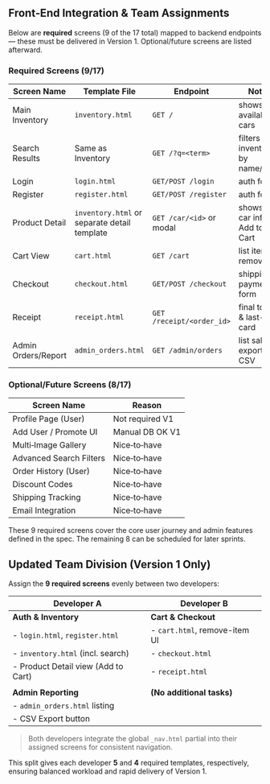 ## Front‑End Integration & Team Assignments

Below are **required** screens (9 of the 17 total) mapped to backend endpoints — these must be delivered in Version 1. Optional/future screens are listed afterward.

### Required Screens (9/17)
| Screen Name        | Template File       | Endpoint                         | Notes                           |
|--------------------|---------------------|----------------------------------|---------------------------------|
| Main Inventory     | `inventory.html`    | `GET /`                          | shows available cars            |
| Search Results     | Same as Inventory   | `GET /?q=<term>`                 | filters inventory by name/desc  |
| Login              | `login.html`        | `GET/POST /login`                | auth form                       |
| Register           | `register.html`     | `GET/POST /register`             | auth form                       |
| Product Detail     | `inventory.html` or separate detail template| `GET /car/<id>` or modal | shows full car info + Add to Cart |
| Cart View          | `cart.html`         | `GET /cart`                      | list items + remove            |
| Checkout           | `checkout.html`     | `GET/POST /checkout`             | shipping & payment form        |
| Receipt            | `receipt.html`      | `GET /receipt/<order_id>`        | final totals & last-4 card     |
| Admin Orders/Report| `admin_orders.html` | `GET /admin/orders`              | list sales + export CSV        |

### Optional/Future Screens (8/17)
| Screen Name            | Reason                 |
|------------------------|------------------------|
| Profile Page (User)    | Not required V1        |
| Add User / Promote UI  | Manual DB OK V1        |
| Multi‑Image Gallery    | Nice‑to‑have           |
| Advanced Search Filters| Nice‑to‑have           |
| Order History (User)   | Nice‑to‑have           |
| Discount Codes         | Nice‑to‑have           |
| Shipping Tracking      | Nice‑to‑have           |
| Email Integration      | Nice‑to‑have           |


These 9 required screens cover the core user journey and admin features defined in the spec. The remaining 8 can be scheduled for later sprints.

## Updated Team Division (Version 1 Only)
Assign the **9 required screens** evenly between two developers:

| Developer A                        | Developer B                        |
|------------------------------------|------------------------------------|
| **Auth & Inventory**               | **Cart & Checkout**                |
| - `login.html`, `register.html`    | - `cart.html`, remove-item UI      |
| - `inventory.html` (incl. search)  | - `checkout.html`                  |
| - Product Detail view (Add to Cart)| - `receipt.html`                   |
|                                    |                                    |
| **Admin Reporting**                | **(No additional tasks)**          |
| - `admin_orders.html` listing      |                                    |
| - CSV Export button                |                                    |

> Both developers integrate the global `_nav.html` partial into their assigned screens for consistent navigation.

This split gives each developer **5** and **4** required templates, respectively, ensuring balanced workload and rapid delivery of Version 1.
